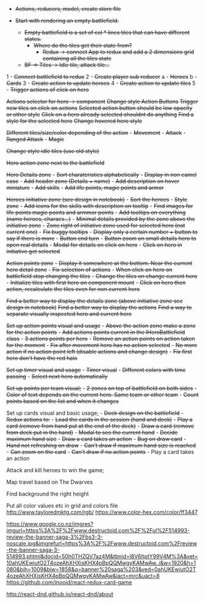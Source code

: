 - ~~Actions, reducers, model, create store file~~

- ~~Start with rendering an empty battlefield.~~
  - ~~Empty battlefield is a set of col * lines tiles that can have different states.~~
    - ~~Where do the tiles get their state from?~~
      - ~~Redux -> connect App to redux and add a 2 dimensions grid containing all the tiles state~~
  - ~~BF -> Tiles -> Idle tile, attack tile...~~

1 - ~~Connect battlefield to redux~~
2 - ~~Create player sub reducer~~
    a - ~~Heroes~~
    b - ~~Cards~~
3 - ~~Create action to update heroes~~
4 - ~~Create action to update tiles~~
5 - ~~Trigger actions of click on hero~~

~~Actions selector for hero -> component~~
~~Change style Action Buttons~~
~~Trigger new tiles on click on actions~~
~~Selected action button should be low opacity or other style~~
~~Click on a hero already selected shouldnt do anything~~
~~Find a style for the selected hero~~
~~Change hovered hero style~~

~~Different tiles/size/color depending of the action~~
    - ~~Movement~~
    - ~~Attack~~
    - ~~Ranged Attack~~
    - ~~Magic~~

~~Change style idle tiles (use old style)~~

~~Hero action zone next to the battlefield~~

~~Hero Details zone~~
    - ~~Sort charateristics alphabetically~~
    - ~~Display in non camel case~~
    - ~~Add header zone (Details + name)~~
    - ~~Add description on hover miniature~~
    - ~~Add skills~~
    - ~~Add life points, magic points and armor~~

~~Heroes initiative zone (see design in notebook)~~
    - ~~Sort the heroes~~
    - ~~Style zone~~
    - ~~Add icons for the skills with description on tooltip~~
    - ~~Find images for life points magic points and armmor points~~
    - ~~Add tooltips on everything (name heroes, characs...)~~
    - ~~Minimal details provided by the zone above the initiative zone~~
    - ~~Zone right of initiative zone used for selected hero (not current one)~~
    - ~~Fix buggy tooltips~~
    - ~~Display only a certain number + button to say if there is more~~
    - ~~Button end turn~~
    - ~~Button zoom on small details hero to open real details~~
    - ~~Modal for details on click on hero~~
    - ~~Click on hero in initiative get selected~~

~~Action points zone~~
    - ~~Display it somewhere at the bottom. Near the current hero detail zone~~
    - ~~Fix selection of actions~~
    - ~~When click on hero on battlefield stop changing the tiles~~
    - ~~Change the tiles on change current hero~~
    - ~~Initialize tiles with first hero on component mount~~
    - ~~Click on hero then action, recalculate the tiles even for non current hero~~

~~Find a better way to display the details zone (above initiative zone see design in notebook)~~
~~Find a better way to display the actions~~
~~Find a way to separate visually inspected hero and current hero~~

~~Set up action points visual and usage~~
    - ~~Above the action zone make a zone for the action points~~
    - ~~Add actions points current in the IHeroBattlefield class~~
    - ~~3 actions points per hero~~
    - ~~Remove an action points on action taken for the moment~~
    - ~~Fix after movement hero has no action selected~~
    - ~~No more action if no action point left (disable actions and change design)~~
    - ~~Fix first hero don't have the red halo~~

~~Set up timer visual and usage~~
    - ~~Timer visual~~
    - ~~Different colors with time passing~~
    - ~~Select next hero automatically~~

~~Set up points per team visual;~~
    - ~~2 zones on top of battlefield on both sides~~
    - ~~Color of text depends on the current hero. Same team or other team~~
    - ~~Count points based on the list and when it changes~~

Set up cards visual and basic usage;
    - ~~Deck design on the battlefield~~
    - ~~Redux actions to:~~
        - ~~Load the cards in the session (hand and deck)~~
        - ~~Play a card (remove from hand put at the end of the deck)~~
        - ~~Draw a card (remove from deck put in the hand)~~
    - ~~Modal to see the current hand~~
    - ~~Decide maximum hand size~~
    - ~~Draw a card takes an action~~
        - ~~Bug on draw card~~
        - ~~Hand not refreshing on draw~~
    - ~~Can't draw if maximum hand size is reached~~
    - ~~Can zoom on the card~~
    - ~~Can't draw if no action points~~
    - Play a card takes an action

Attack and kill heroes to win the game;

Map travel based on The Dwarves

Find background the right height

Put all color values etc in grid and colors file
http://www.tayloredmktg.com/rgb/
https://www.color-hex.com/color/ff3447

https://www.google.co.nz/imgres?imgurl=https%3A%2F%2Fwww.destructoid.com%2F%2Ful%2F514993-review-the-banner-saga-3%2Fbs3-3-noscale.jpg&imgrefurl=https%3A%2F%2Fwww.destructoid.com%2Freview-the-banner-saga-3-514993.phtml&docid=50h0THZQV7az4M&tbnid=l8V6ltptY99V4M%3A&vet=10ahUKEwiutO2T4ozeAhXHXisKHX4pBpQQMwgyKAMwAw..i&w=1920&h=1080&bih=1009&biw=1858&q=banner%20saga%203&ved=0ahUKEwiutO2T4ozeAhXHXisKHX4pBpQQMwgyKAMwAw&iact=mrc&uact=8
https://github.com/inooid/react-redux-card-game


http://react-dnd.github.io/react-dnd/about
